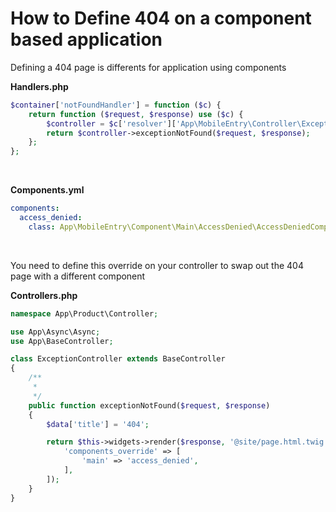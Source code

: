 # How to Define 404 on a component based application

Defining a 404 page is differents for application using components

**Handlers.php**

```php
$container['notFoundHandler'] = function ($c) {
    return function ($request, $response) use ($c) {
        $controller = $c['resolver']['App\MobileEntry\Controller\ExceptionController'];
        return $controller->exceptionNotFound($request, $response);
    };
};
```

<br>

**Components.yml**

```yaml
components:
  access_denied:
    class: App\MobileEntry\Component\Main\AccessDenied\AccessDeniedComponent
```

<br>

You need to define this override on your controller to swap out the 404 page with
a different component

**Controllers.php**

```php
namespace App\Product\Controller;

use App\Async\Async;
use App\BaseController;

class ExceptionController extends BaseController
{
    /**
     *
     */
    public function exceptionNotFound($request, $response)
    {
        $data['title'] = '404';

        return $this->widgets->render($response, '@site/page.html.twig', $data, [
            'components_override' => [
                'main' => 'access_denied',
            ],
        ]);
    }
}
```
